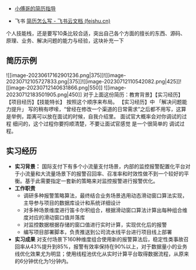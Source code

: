 - [小傅哥的简历指导](https://wx.zsxq.com/dweb2/index/topic_detail/584515515145244)

- 飞书 [⁤⁤​‌⁤⁣⁡⁤‌⁢﻿﻿⁢⁤​‍﻿﻿‍‍‍⁢﻿‍​‬﻿﻿⁣‌​‬‍⁣⁣​⁡⁢‍⁢‬​⁣⁤⁤﻿⁣​⁣简历怎么写 - 飞书云文档 (feishu.cn)](https://ls8sck0zrg.feishu.cn/wiki/wikcn5k7TsNeFyVUYwBn50bw8TV)

个人技能栈，还是要写10条比较合适，突出自己各个方面的擅长的东西、源码、原理、业务、解决问题的能力与经验，这块补充一下

## 简历示例
![[image-20230617162901236.png|375]]![[image-20230712105727833.png|375]]![[image-20230712110542082.png|425]]![[image-20230712140631866.png|550]]
![[image-20230712183501905.png|450]]
对于上面这份简历：教育背景】【实习经历】【项目经历】【技能特长】 按照这个顺序来布局。
【实习经历】中 「解决问题能力提升」 写的稍有啰嗦，“曾经在修改一个渠道的日常需求”之后都不用写，这算是举例，距离可以放在面试的时候，自我介绍里。 面试官大概率会对你调试的过程 细问的，这个过程你要捋顺清楚，不要让面试官感觉 是一个很简单的 调试过程。


## 实习经历

- **实习背景：** 
国际支付下有多个小流量支付场景，内部的监控报警配置化平台对于小流量和大流量场景下的报警召回率、召准率和时效性做不到一个较好的平衡。基于此需要指定一套新的策略来对监控报警进行报警优化。
- **工作职责**
  - 调研多种报警策略算法，最终结合业务场景选用动态滑动窗口算法实现，主导参与项目的数据库设计和系统详细设计
  - 对多种场景维度进行笛卡尔积组合，根据滑动窗口算法计算出每种组合维度对应的滑动窗口值并落库
  - 对监控数据根据存储的窗口值进行实时计算，实现优化后的报警
  - 编写项目部署脚本，负责推送到公司流水线平台进行项目线上部署
- **实习成果**
对支付场景下160种维度组合使用新的报警算法后，稳定性类事故召回率从43%提升到85%，报警有效率保持在90%以上，对于数据量小的业务线优化效果尤为明显；使用线程池优化从实时计算平台取得数据流程，从原来的6分钟优化为1分钟内。